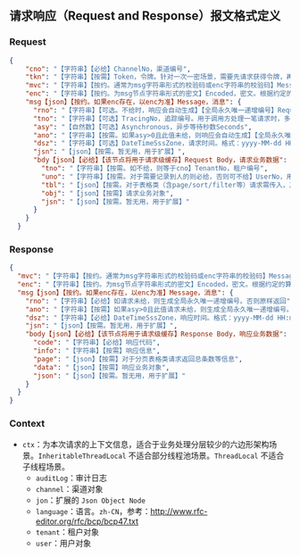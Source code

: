 ## 请求响应（Request and Response）报文格式定义
### Request
```json
{
    "cno": "【字符串】【必给】ChannelNo，渠道编号",
    "tkn": "【字符串】【按需】Token，令牌。针对一次一密场景，需要先请求获得令牌，再附加令牌进行请求。",
    "mvc": "【字符串】【按约。通常为msg字符串形式的校验码或enc字符串的校验码】Message Verification Code，消息校验码。根据约定的算法校验请求和响应数据完整性",
    "enc": "【字符串】【按约。为msg节点字符串形式的密文】Encoded，密文。根据约定的算法解密请求和加密响应数据",
    "msg【json】【按约。如果enc存在，以enc为准】Message，消息": {
      "rno": "【字符串】【可选。不给时，响应会自动生成】【全局永久唯一递增编号】RequestNo，请求编号。用于标识唯一请求，可防止重放。由org.shaneking.ling.zero.util.UUID0.cUl33()生成。样例：1612263653223_oGFvE5Hyndf0njoFhyK",
      "tno": "【字符串】【可选】TracingNo，追踪编号。用于调用方处理一笔请求时，多次调用我方场景，比如：一次支付，可能需要多次调银联",
      "asy": "【自然数】【可选】Asynchronous，异步等待秒数Seconds",
      "ano": "【字符串】【按需。如果asy>0且此值未给，则响应会自动生成】【全局永久唯一递增编号】AsynchronousNo，异步编号",
      "dsz": "【字符串】【可选】DateTimeSssZone，请求时间。格式：yyyy-MM-dd HH:mm:ss.SSSXXX",
      "jsn": "【json】【按需。暂无用，用于扩展】",
      "bdy【json】【必给】【该节点将用于请求级缓存】Request Body，请求业务数据": {
        "tno": "【字符串】【按需。如不给，则等于cno】TenantNo，租户编号",
        "uno": "【字符串】【按需。对于需要记录到人的则必给，否则可不给】UserNo，用户编号",
        "tbl": "【json】【按需。对于表格类（含page/sort/filter等）请求需传入，其他情况可不给】",
        "obj": "【json】【按需】请求业务对象",
        "jsn": "【json】【按需。暂无用，用于扩展】"
      }
    }
  }
```

### Response
```json
{
  "mvc": "【字符串】【按约。通常为msg字符串形式的校验码或enc字符串的校验码】Message Verification Code，消息校验码。根据约定的算法校验请求和响应数据完整性",
  "enc": "【字符串】【按约。为msg节点字符串形式的密文】Encoded，密文。根据约定的算法解密请求和加密响应数据",
  "msg【json】【按约。如果enc存在，以enc为准】Message，消息": {
    "rno": "【字符串】【必给】如请求未给，则生成全局永久唯一递增编号。否则原样返回",
    "ano": "【字符串】【按需】如果asy>0且此值请求未给，则生成全局永久唯一递增编号。否则原样返回",
    "dsz": "【字符串】【必给】DateTimeSssZone，响应时间。格式：yyyy-MM-dd HH:mm:ss.SSSXXX",
    "jsn": "【json】【按需。暂无用，用于扩展】",
    "body【json】【必给】【该节点将用于请求级缓存】Response Body，响应业务数据": {
      "code": "【字符串】【必给】响应代码",
      "info": "【字符串】【按需】响应信息",
      "page": "【json】【按需】对于分页表格类请求返回总条数等信息",
      "data": "【json】【按需】响应业务对象",
      "json": "【json】【按需。暂无用，用于扩展】"
    }
  }
}
```

### Context

- `ctx`：为本次请求的上下文信息，适合于业务处理分层较少的六边形架构场景。`InheritableThreadLocal` 不适合部分线程池场景。`ThreadLocal` 不适合子线程场景。
  - `auditLog`：审计日志
  - `channel`：渠道对象
  - `jon`：扩展的 `Json Object Node`
  - `language`：语言。`zh-CN`，参考：<http://www.rfc-editor.org/rfc/bcp/bcp47.txt>
  - `tenant`：租户对象
  - `user`：用户对象
